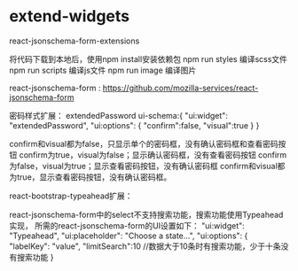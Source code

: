 # extend-widgets
react-jsonschema-form-extensions

将代码下载到本地后，使用npm install安装依赖包
npm run styles 编译scss文件
npm run scripts 编译js文件
npm run image 编译图片

react-jsonschema-form : https://github.com/mozilla-services/react-jsonschema-form

密码样式扩展：
extendedPassword ui-schema:{
"ui:widget": "extendedPassword",
  "ui:options": {
    "confirm":false,
    "visual":true
  }
}

confirm和visual都为false，只显示单个的密码框，没有确认密码框和查看密码按钮
confirm为true，visual为false；显示确认密码框，没有查看密码按钮
confirm为false，visual为true；显示查看密码按钮，没有确认密码框
confirm和visual都为true，显示查看密码按钮，没有确认密码框。

react-bootstrap-typeahead扩展：

react-jsonschema-form中的select不支持搜索功能，搜索功能使用Typeahead实现，
所需的react-jsonschema-form的UI设置如下：
"ui:widget": "Typeahead", 
"ui:placeholder": "Choose a state...", 
"ui:options": {
    "labelKey": "value",
    "limitSearch":10  //数据大于10条时有搜索功能，少于十条没有搜索功能
 }

